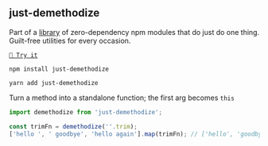 ## just-demethodize

Part of a [library](https://anguscroll.com/just) of zero-dependency npm modules that do just do one thing.
Guilt-free utilities for every occasion.

[`🍦 Try it`](https://anguscroll.com/just/just-demethodize)

```shell
npm install just-demethodize
```
```shell
yarn add just-demethodize
```

Turn a method into a standalone function; the first arg becomes `this`

```js
import demethodize from 'just-demethodize';

const trimFn = demethodize(''.trim);
['hello ', ' goodbye', 'hello again'].map(trimFn); // ['hello', 'goodbye', 'hello again']
```
